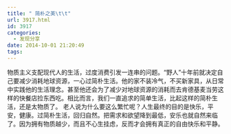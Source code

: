 ```yaml
---
title: " 简朴之美\t\t"
url: 3917.html
id: 3917
categories:
  - 发现分享
date: 2014-10-01 21:20:49
tags:
---
```


物质主义支配现代人的生活，过度消费引发一连串的问题。“野人”十年前就决定自己要减少消耗地球资源，一心过简朴生活。他的家不装冷气，不买新家具，从日常中实践他的生活理念。甚至他还会为了减少对地球资源的消耗而去肯德基麦当劳这样的快餐店捡东西吃。相比而言，我们一直追求的简单生活，比起这样的简朴生活，还是太物质了。 老人说为什么要这么繁忙呢？人生最终的目的是快乐，平安，健康。过简朴生活，回归自然。把需求和欲望降到最低，安乐也就自然来临了。因为拥有物质越少，而且不心生挂虑，反而才会拥有真正的自由快乐和平静。
